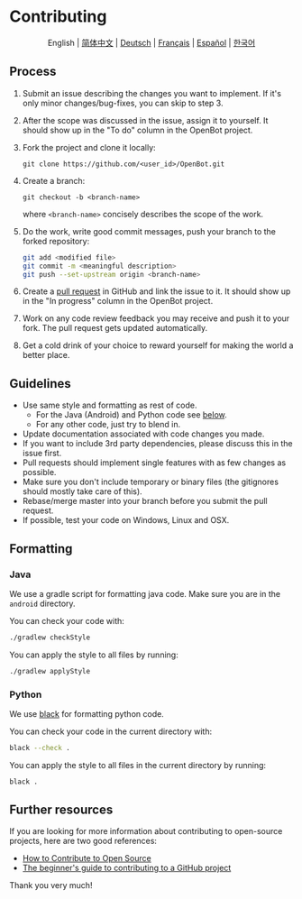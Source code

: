 # Contributing

<p align="center">
  <span>English</span> |
  <a href="CONTRIBUTING.zh-CN.md">简体中文</a> |
  <a href="CONTRIBUTING.de-DE.md">Deutsch</a> |
  <a href="CONTRIBUTING.fr-FR.md">Français</a> |
  <a href="CONTRIBUTING.es-ES.md">Español</a> |
  <a href="CONTRIBUTING.ko-KR.md">한국어</a>
</p>

## Process

1. Submit an issue describing the changes you want to implement. If it's only minor changes/bug-fixes, you can skip to step 3.
2. After the scope was discussed in the issue, assign it to yourself. It should show up in the "To do" column in the OpenBot project.
3. Fork the project and clone it locally:

   `git clone https://github.com/<user_id>/OpenBot.git`

4. Create a branch:

   `git checkout -b <branch-name>`

   where `<branch-name>` concisely describes the scope of the work.

5. Do the work, write good commit messages, push your branch to the forked repository:

   ```bash
   git add <modified file>
   git commit -m <meaningful description>
   git push --set-upstream origin <branch-name>
   ```

6. Create a [pull request](https://github.com/ob-f/OpenBot/pulls) in GitHub and link the issue to it. It should show up in the "In progress" column in the OpenBot project.
7. Work on any code review feedback you may receive and push it to your fork. The pull request gets updated automatically.
8. Get a cold drink of your choice to reward yourself for making the world a better place.

## Guidelines

- Use same style and formatting as rest of code.
  - For the Java (Android) and Python code see [below](#Formatting).
  - For any other code, just try to blend in.
- Update documentation associated with code changes you made.
- If you want to include 3rd party dependencies, please discuss this in the issue first.
- Pull requests should implement single features with as few changes as possible.
- Make sure you don't include temporary or binary files (the gitignores should mostly take care of this).
- Rebase/merge master into your branch before you submit the pull request.
- If possible, test your code on Windows, Linux and OSX.

## Formatting

### Java

We use a gradle script for formatting java code. Make sure you are in the `android` directory.

You can check your code with:

```bash
./gradlew checkStyle
```

You can apply the style to all files by running:

```bash
./gradlew applyStyle
```

### Python

We use [black](https://pypi.org/project/black/) for formatting python code.

You can check your code in the current directory with:

```bash
black --check .
```

You can apply the style to all files in the current directory by running:

```bash
black .
```

## Further resources

If you are looking for more information about contributing to open-source projects, here are two good references:

- [How to Contribute to Open Source](http://opensource.guide/how-to-contribute/)
- [The beginner's guide to contributing to a GitHub project](https://akrabat.com/the-beginners-guide-to-contributing-to-a-github-project/)

Thank you very much!
